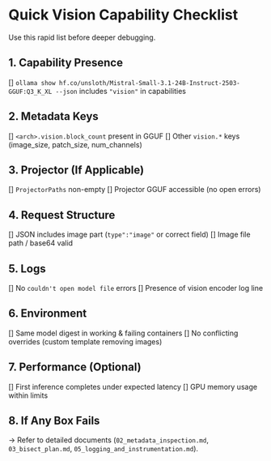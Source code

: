 # Quick Vision Capability Checklist

Use this rapid list before deeper debugging.

## 1. Capability Presence
[] `ollama show hf.co/unsloth/Mistral-Small-3.1-24B-Instruct-2503-GGUF:Q3_K_XL --json` includes `"vision"` in capabilities

## 2. Metadata Keys
[] `<arch>.vision.block_count` present in GGUF
[] Other `vision.*` keys (image_size, patch_size, num_channels)

## 3. Projector (If Applicable)
[] `ProjectorPaths` non-empty
[] Projector GGUF accessible (no open errors)

## 4. Request Structure
[] JSON includes image part (`type":"image"` or correct field)
[] Image file path / base64 valid

## 5. Logs
[] No `couldn't open model file` errors
[] Presence of vision encoder log line

## 6. Environment
[] Same model digest in working & failing containers
[] No conflicting overrides (custom template removing images)

## 7. Performance (Optional)
[] First inference completes under expected latency
[] GPU memory usage within limits

## 8. If Any Box Fails
→ Refer to detailed documents (`02_metadata_inspection.md`, `03_bisect_plan.md`, `05_logging_and_instrumentation.md`).
